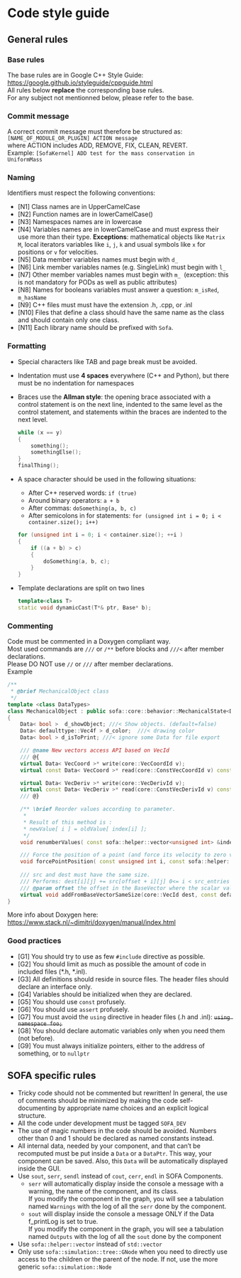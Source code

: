 # Code style guide

## General rules

### Base rules
The base rules are in Google C++ Style Guide: https://google.github.io/styleguide/cppguide.html   
All rules below **replace** the corresponding base rules.  
For any subject not mentionned below, please refer to the base.

### Commit message
A correct commit message must therefore be structured as:  
`[NAME_OF_MODULE_OR_PLUGIN] ACTION message`  
where ACTION includes ADD, REMOVE, FIX, CLEAN, REVERT.  
Example: `[SofaKernel] ADD test for the mass conservation in UniformMass` 

### Naming
Identifiers must respect the following conventions:

- [N1] Class names are in UpperCamelCase
- [N2] Function names are in lowerCamelCase()
- [N3] Namespaces names are in lowercase
- [N4] Variables names are in lowerCamelCase and must express their use more than their type. **Exceptions**:  mathematical objects like `Matrix M`, local iterators variables like `i`, `j`, `k`  and usual symbols like `x` for positions or `v` for velocities.
- [N5] Data member variables names must begin with `d_`
- [N6] Link member variables names (e.g. SingleLink) must begin with `l_`
- [N7] Other member variables names must begin with `m_ `(exception: this is not mandatory for PODs as well as public attributes)
- [N8] Names for booleans variables must answer a question: `m_isRed`, `m_hasName`
- [N9] C++ files must must have the extension .h, .cpp, or .inl
- [N10] Files that define a class should have the same name as the class and should contain only one class.
- [N11] Each library name should be prefixed with `Sofa`.

### Formatting
- Special characters like TAB and page break must be avoided.
- Indentation must use **4 spaces** everywhere (C++ and Python), but there must be no indentation for namespaces
- Braces use the **Allman style**: the opening brace associated with a control statement is on the next line, indented to the same level as the control statement, and statements within the braces are indented to the next level.
    ```cpp
    while (x == y)
    {
        something();
        somethingElse();
    }
    finalThing();
    ```
- A space character should be used in the following situations:
    - After C++ reserved words: `if (true)`
    - Around binary operators: `a + b`
    - After commas: `doSomething(a, b, c)`
    - After semicolons in for statements: `for (unsigned int i = 0; i < container.size(); i++)`
    ```cpp
    for (unsigned int i = 0; i < container.size(); ++i )
    {
        if ((a + b) > c)
        {
            doSomething(a, b, c);
        }
    }
    ```

- Template declarations are split on two lines
    ```cpp
    template<class T>
    static void dynamicCast(T*& ptr, Base* b);
    ```

### Commenting
Code must be commented in a Doxygen compliant way.  
Most used commands are `///` or `/**` before blocks and `///<` after member declarations.  
Please DO NOT use `//` or `///` after member declarations.  
Example  
```cpp
/**
 * @brief MechanicalObject class
 */
template <class DataTypes>
class MechanicalObject : public sofa::core::behavior::MechanicalState<DataTypes>
{
    Data< bool >  d_showObject; ///< Show objects. (default=false)
    Data< defaulttype::Vec4f > d_color;  ///< drawing color
    Data< bool > d_isToPrint; ///< ignore some Data for file export

    /// @name New vectors access API based on VecId
    /// @{
    virtual Data< VecCoord >* write(core::VecCoordId v);
    virtual const Data< VecCoord >* read(core::ConstVecCoordId v) const;

    virtual Data< VecDeriv >* write(core::VecDerivId v);
    virtual const Data< VecDeriv >* read(core::ConstVecDerivId v) const;
    /// @}

    /** \brief Reorder values according to parameter.
     *
     * Result of this method is :
     * newValue[ i ] = oldValue[ index[i] ];
     */
    void renumberValues( const sofa::helper::vector<unsigned int> &index );

    /// Force the position of a point (and force its velocity to zero value)
    void forcePointPosition( const unsigned int i, const sofa::helper::vector< double >& m_x);
    
    /// src and dest must have the same size.
    /// Performs: dest[i][j] += src[offset + i][j] 0<= i < src_entries  0<= j < 3 (for 3D objects) 0 <= j < 2 (for 2D objects)
    /// @param offset the offset in the BaseVector where the scalar values will be used. It will be updated to the first scalar value after the ones used by this operation when this method returns
    virtual void addFromBaseVectorSameSize(core::VecId dest, const defaulttype::BaseVector* src, unsigned int &offset);
}
```      
More info about Doxygen here: https://www.stack.nl/~dimitri/doxygen/manual/index.html 

### Good practices
- [G1] You should try to use as few `#include` directive as possible.
- [G2] You should limit as much as possible the amount of code in included files (*.h, *.inl).
- [G3] All definitions should reside in source files. The header files should declare an interface only.
- [G4] Variables should be initialized when they are declared.
- [G5] You should use `const` profusely.
- [G6] You should use `assert` profusely.
- [G7] You must avoid the `using` directive in header files (.h and .inl): ~~`using namespace foo;`~~
- [G8] You should declare automatic variables only when you need them (not before).
- [G9] You must always initialize pointers, either to the address of something, or to `nullptr`


## SOFA specific rules
- Tricky code should not be commented but rewritten! In general, the use of comments should be minimized by making the code self-documenting by appropriate name choices and an explicit logical structure.
- All the code under development must be tagged `SOFA_DEV`
- The use of magic numbers in the code should be avoided. Numbers other than 0 and 1 should be declared as named constants instead.
- All internal data, needed by your component, and that can’t be recomputed must be put inside a `Data` or a `DataPtr`. This way, your component can be saved. Also, this `Data` will be automatically displayed inside the GUI.
- Use `sout`, `serr`, `sendl` instead of `cout`, `cerr`, `endl` in SOFA Components.
    - `serr` will automatically display inside the console a message with a warning, the name of the component, and its class.  
    If you modify the component in the graph, you will see a tabulation named `Warnings` with the log of all the `serr` done by the component.
    - `sout` will display inside the console a message ONLY if the Data f_printLog is set to true.  
    If you modify the component in the graph, you will see a tabulation named `Outputs` with the log of all the `sout` done by the component
- Use `sofa::helper::vector`  instead of `std::vector`
- Only use `sofa::simulation::tree::GNode` when you need to directly use access to the children or the parent of the node. If not, use the more generic `sofa::simulation::Node`

